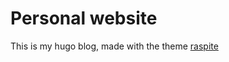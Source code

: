 # Personal website

This is my hugo blog, made with the theme [raspite](https://github.com/infi-defi/raspite)
